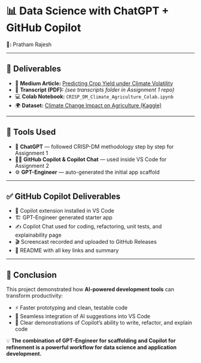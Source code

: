 # 📊 **Data Science with ChatGPT + GitHub Copilot**  

**👤:** Pratham Rajesh  



---

## 📌 **Deliverables**  

- 📰 **Medium Article:** [Predicting Crop Yield under Climate Volatility](https://medium.com/@pratham.r410/predicting-crop-yield-under-climate-volatility-a-concise-crisp-dm-walkthrough-38b092d969e7)  
- 📄 **Transcript (PDF):** *(see transcripts folder in Assignment 1 repo)*  
- 💻 **Colab Notebook:** `CRISP_DM_Climate_Agriculture_Colab.ipynb`  
- 🌍 **Dataset:** [Climate Change Impact on Agriculture (Kaggle)](https://www.kaggle.com/datasets/waqi786/climate-change-impact-on-agriculture)  

---

## 🤖 **Tools Used**  

- 💬 **ChatGPT** — followed CRISP-DM methodology step by step for Assignment 1  
- 🧑‍💻 **GitHub Copilot & Copilot Chat** — used inside VS Code for Assignment 2  
- ⚙️ **GPT-Engineer** — auto-generated the initial app scaffold  

---

## ✅ **GitHub Copilot Deliverables**  

- 🔌 Copilot extension installed in VS Code  
- 🏗️ GPT-Engineer generated starter app  
- ✍️ Copilot Chat used for coding, refactoring, unit tests, and explainability page  
- 🎬 Screencast recorded and uploaded to GitHub Releases  
- 📑 README with all key links and summary  

---

## 🚀 **Conclusion**  

This project demonstrated how **AI-powered development tools** can transform productivity:  

- ⚡ Faster prototyping and clean, testable code  
- 🔄 Seamless integration of AI suggestions into VS Code  
- 🧪 Clear demonstrations of Copilot’s ability to write, refactor, and explain code  

💡 **The combination of GPT-Engineer for scaffolding and Copilot for refinement is a powerful workflow for data science and application development.**  
